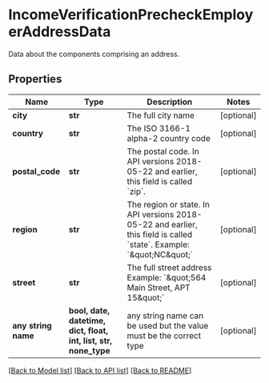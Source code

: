 # IncomeVerificationPrecheckEmployerAddressData

Data about the components comprising an address.

## Properties
Name | Type | Description | Notes
------------ | ------------- | ------------- | -------------
**city** | **str** | The full city name | [optional] 
**country** | **str** | The ISO 3166-1 alpha-2 country code | [optional] 
**postal_code** | **str** | The postal code. In API versions 2018-05-22 and earlier, this field is called &#x60;zip&#x60;. | [optional] 
**region** | **str** | The region or state. In API versions 2018-05-22 and earlier, this field is called &#x60;state&#x60;. Example: &#x60;\&quot;NC\&quot;&#x60; | [optional] 
**street** | **str** | The full street address Example: &#x60;\&quot;564 Main Street, APT 15\&quot;&#x60; | [optional] 
**any string name** | **bool, date, datetime, dict, float, int, list, str, none_type** | any string name can be used but the value must be the correct type | [optional]

[[Back to Model list]](../README.md#documentation-for-models) [[Back to API list]](../README.md#documentation-for-api-endpoints) [[Back to README]](../README.md)



